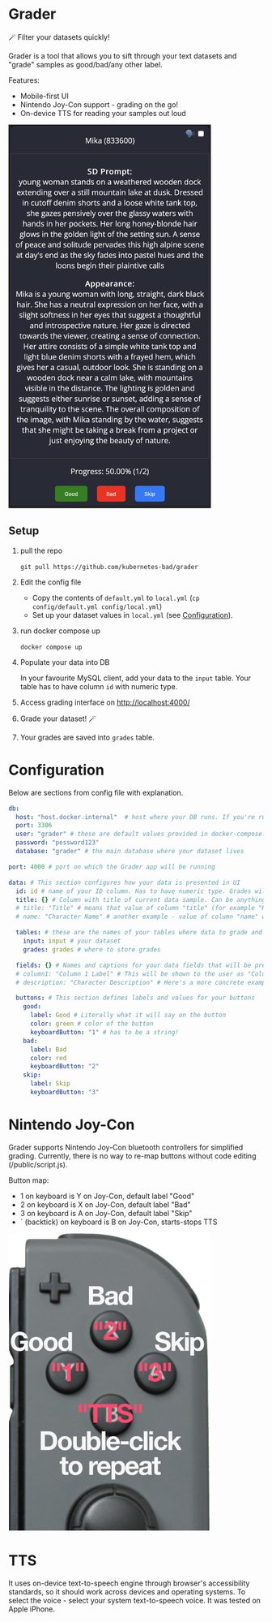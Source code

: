 # Grader

🪄 Filter your datasets quickly!

Grader is a tool that allows you to sift through your text datasets and "grade" samples as good/bad/any other label.

Features:
- Mobile-first UI
- Nintendo Joy-Con support - grading on the go!
- On-device TTS for reading your samples out loud

![Grader App](docs/screenshot.jpg)

## Setup
1. pull the repo

    `git pull https://github.com/kubernetes-bad/grader`

2. Edit the config file

   - Copy the contents of `default.yml` to `local.yml` (`cp config/default.yml config/local.yml`)
   - Set up your dataset values in `local.yml` (see [Configuration](#configuration)).

2. run docker compose up

    `docker compose up`

3. Populate your data into DB
    
    In your favourite MySQL client, add your data to the `input` table. Your table has to have column `id` with numeric type.

4. Access grading interface on [http://localhost:4000/](http://localhost:4000/)

5. Grade your dataset! 🪄

6. Your grades are saved into `grades` table.

# Configuration

Below are sections from config file with explanation.
```yaml
db:
  host: "host.docker.internal"  # host where your DB runs. If you're running in docker compose - leave as is 
  port: 3306
  user: "grader" # these are default values provided in docker-compose.yml
  password: "pessword123"
  database: "grader" # the main database where your dataset lives
```

```yaml
port: 4000 # port on which the Grader app will be running
```
 
```yaml
data: # This section configures how your data is presented in UI
  id: id # name of your ID column. Has to have numeric type. Grades will have the same ID 
  title: {} # Column with title of current data sample. Can be anything meaningful like "name" or "caption" - it will become the page title. Leaving this as default will result in error. 
  # title: "Title" # means that value of column "title" (for example "How to eat a cake") will become page title with text "Title: How to eat a cake".
  # name: "Character Name" # another example - value of column "name" will become page title "Character Name: Samuel"
```

```yaml
  tables: # these are the names of your tables where data to grade and grades will leave
    input: input # your dataset
    grades: grades # where to store grades
```

```yaml
  fields: {} # Names and captions for your data fields that will be presented to the user. Leaving it as default will result in error.
  # column1: "Column 1 Label" # This will be shown to the user as "Column 1 Label: <value of column1>
  # description: "Character Description" # Here's a more concrete example: value of column 'description' will be displayed as "Description: Maria is 32-year old woman..."
```

```yaml
  buttons: # This section defines labels and values for your buttons
    good:
      label: Good # Literally what it will say on the button
      color: green # color of the button
      keyboardButton: "1" # has to be a string!
    bad:
      label: Bad
      color: red
      keyboardButton: "2"
    skip:
      label: Skip
      keyboardButton: "3"
```

# Nintendo Joy-Con

Grader supports Nintendo Joy-Con bluetooth controllers for simplified grading.
Currently, there is no way to re-map buttons without code editing (/public/script.js).

Button map:
- 1 on keyboard is Y on Joy-Con, default label "Good"
- 2 on keyboard is X on Joy-Con, default label "Bad"
- 3 on keyboard is A on Joy-Con, default label "Skip"
- ` (backtick) on keyboard is B on Joy-Con, starts-stops TTS

![Joy-Con Diagram](docs/joy-con-r.png)


# TTS

It uses on-device text-to-speech engine through browser's accessibility standards, so it should work across devices and operating systems. To select the voice - select your system text-to-speech voice. It was tested on Apple iPhone.
